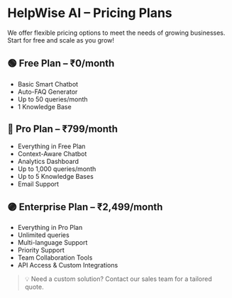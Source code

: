 # HelpWise AI – Pricing Plans

We offer flexible pricing options to meet the needs of growing businesses. Start for free and scale as you grow!

## 🟢 Free Plan – ₹0/month
- Basic Smart Chatbot
- Auto-FAQ Generator
- Up to 50 queries/month
- 1 Knowledge Base

## 🔵 Pro Plan – ₹799/month
- Everything in Free Plan
- Context-Aware Chatbot
- Analytics Dashboard
- Up to 1,000 queries/month
- Up to 5 Knowledge Bases
- Email Support

## 🟣 Enterprise Plan – ₹2,499/month
- Everything in Pro Plan
- Unlimited queries
- Multi-language Support
- Priority Support
- Team Collaboration Tools
- API Access & Custom Integrations

> 💡 Need a custom solution? Contact our sales team for a tailored quote.
